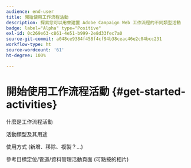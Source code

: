 ```yaml
---
audience: end-user
title: 開始使用工作流程活動
description: 探索您可以用來建置 Adobe Campaign Web 工作流程的不同類型活動
badge: label="Alpha" type="Positive"
exl-id: 0c269e63-c861-4e51-b999-2e8d33fec7a0
source-git-commit: a048ce9384f458f4cf94b38ceac46e2c04bcc231
workflow-type: ht
source-wordcount: '61'
ht-degree: 100%

---
```


# 開始使用工作流程活動 {#get-started-activities}

什麼是工作流程活動

活動類型及其用途

使用方式 (新增、移除、複製？...)

參考目標定位/管道/資料管理活動頁面 (可點按的相片)
